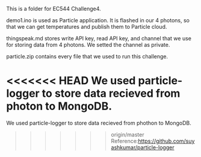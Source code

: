 This is a folder for EC544 Challenge4.

demo1.ino is used as Particle application. It is flashed in our 4 photons, so that we can get temperatures and publish them to Particle cloud.

thingspeak.md stores write API key, read API key, and channel that we use for storing data from 4 photons. We setted the channel as private.

particle.zip contains every file that we used to run this challenge.

<<<<<<< HEAD
We used particle-logger to store data recieved from photon to MongoDB.
=======
We used particle-logger to store data recieved from phothon to MongoDB.
>>>>>>> origin/master
Reference:https://github.com/suyashkumar/particle-logger